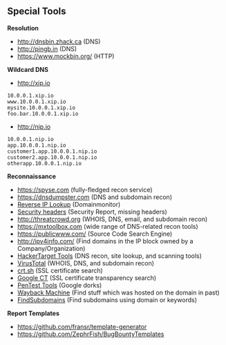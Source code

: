 ## Special Tools

**Resolution**

- http://dnsbin.zhack.ca (DNS)
- http://pingb.in (DNS)
- https://www.mockbin.org/ (HTTP)

**Wildcard DNS**

- http://xip.io

```
10.0.0.1.xip.io
www.10.0.0.1.xip.io
mysite.10.0.0.1.xip.io
foo.bar.10.0.0.1.xip.io
```

- http://nip.io

```
10.0.0.1.nip.io
app.10.0.0.1.nip.io
customer1.app.10.0.0.1.nip.io
customer2.app.10.0.0.1.nip.io
otherapp.10.0.0.1.nip.io
```

**Reconnaissance**

- https://spyse.com (fully-fledged recon service)
- https://dnsdumpster.com (DNS and subdomain recon)
- [Reverse IP Lookup](http://reverseip.domaintools.com/) (Domainmonitor)
- [Security headers](https://securityheaders.io/) (Security Report, missing headers)
- http://threatcrowd.org (WHOIS, DNS, email, and subdomain recon)
- https://mxtoolbox.com (wide range of DNS-related recon tools)
- https://publicwww.com/ (Source Code Search Engine)
- http://ipv4info.com/ (Find domains in the IP block owned by a Company/Organization)
- [HackerTarget Tools](https://hackertarget.com/ip-tools/) (DNS recon, site lookup, and scanning tools)
- [VirusTotal](https://virustotal.com/en-gb/domain/google.com/information/) (WHOIS, DNS, and subdomain recon)
- [crt.sh](https://crt.sh/?q=%25.uber.com) (SSL certificate search)
- [Google CT](https://transparencyreport.google.com/https/certificates) (SSL certificate transparency search)
- [PenTest Tools](https://pentest-tools.com/information-gathering/google-hacking) (Google dorks)
- [Wayback Machine](https://archive.org/web/) (Find stuff which was hosted on the domain in past)
- [FindSubdomains](https://findsubdomains.com/) (Find subdomains using domain or keywords)



**Report Templates**

- https://github.com/fransr/template-generator
- https://github.com/ZephrFish/BugBountyTemplates
